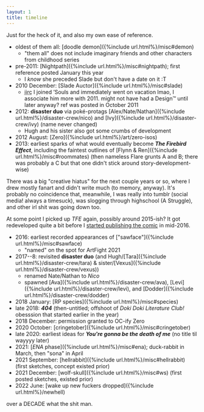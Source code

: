 ```yaml
---
layout: 1
title: timeline
---
```

Just for the heck of it, and also my own ease of reference.

- oldest of them all: [doodle demon]({%include url.html%}/misc#demon)
	- "them all" does not include imaginary friends and other characters from childhood series
- pre-2011: [Nightpath]({%include url.html%}/misc#nightpath); first reference posted January this year
	- I *know* she preceded Slade but don't have a date on it :T
- 2010 December: [Slade Auctor]({%include url.html%}/misc#slade)
	- <abbr title="if I remember correctly">iirc</abbr> I joined ’Souls and immediately went on vacation lmao, I associate him more with 2011. might not have had a Design™ until later anyway? ref was posted in October 2011
- 2012: <b>disaster duo</b> via poké-protags [Alex/Nate/Nathan]({%include url.html%}/disaster-crew/nico) and [Ivy]({%include url.html%}/disaster-crew/ivy) (name never changed)
	- Hugh and his sister also got some crumbs of development
- 2012 August: [Zero]({%include url.html%}/art/zero-isos)
- 2013: earliest sparks of what would eventually become <b><i>The Firebird Effect</i></b>, including the faintest outlines of [Flynn & Ren]({%include url.html%}/misc#roommates) (then nameless Flare grunts A and B; there was probably a C but that one didn't stick around story-development-wise)

There was a big "creative hiatus" for the next couple years or so, where I drew mostly fanart and didn't write much (to memory, anyway). It's probably no coincidence that, meanwhile, I was really into tumblr (social media! always a timesuck), was slogging through highschool (A Struggle), and other irl shit was going down too.

At some point I picked up <i>TFE</i> again, possibly around 2015-ish? It got redeveloped quite a bit before I [started publishing the comic](https://a-flyleaf.github.io/projects/tfe) in mid-2016.

- 2016: earliest recorded appearances of ["sawface"]({%include url.html%}/misc#sawface)
	- "named" on the spot for ArtFight 2021
- 2017--8: revisited <b>disaster duo</b> (and Hugh/[Tara]({%include url.html%}/disaster-crew/tara) & sister/[Vexus]({%include url.html%}/disaster-crew/vexus))
	- renamed Nate/Nathan to <i>Nico</i>
	- spawned [Ava]({%include url.html%}/disaster-crew/ava), [Levi]({%include url.html%}/disaster-crew/levi), and [Dodder]({%include url.html%}/disaster-crew/dodder)
- 2018 January: [RP species]({%include url.html%}/misc#species)<!--*-->
- late 2018: <b><i>404</i></b> (then-untitled; offshoot of <i>Doki Doki Literature Club!</i> obesssion that started earlier in the year)
- 2018 December: permission granted to OC-ify Zero
- 2020 October: [cringetober]({%include url.html%}/misc#cringetober)
- late 2020: earliest ideas for <b><i>You're gonna be the death of me</i></b> (no title til wayyyy later)
- 2021: [<i>ENA</i> phase]({%include url.html%}/misc#ena); duck-rabbit in March, then "sona" in April
- 2021 September: [hellrabbit]({%include url.html%}/misc#hellrabbit) (first sketches, concept existed prior)
- 2021 December: [wolf-skull]({%include url.html%}/misc#ws) (first posted sketches, existed prior)
- 2022 June: [wake up new fuckers dropped]({%include url.html%}/newhell) <!--idk most names so leaving this here for now-->

over a <em style="font-style:normal;text-transform:uppercase;">decade</em> what the shit man.

<!--
- mid-/late 2018: ["sika"]({%include url.html%}/misc#sika) (sketches, have a google doc from April but <abbr title="can’t be assed">cba</abbr> to sketch-dig)

sketches from 4/27, 8/15, and 9/9 (all 2018). moved description to actual misc page, but otherwise decided against publishing (again) because I still think the design kinda slaps and don't want to ~release~ it just yet
-->